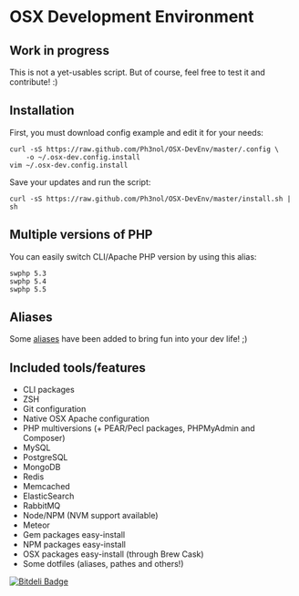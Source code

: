 # OSX Development Environment

## Work in progress

This is not a yet-usables script.
But of course, feel free to test it and contribute! :)

## Installation

First, you must download config example and edit it for your needs:

```
curl -sS https://raw.github.com/Ph3nol/OSX-DevEnv/master/.config \
    -o ~/.osx-dev.config.install
vim ~/.osx-dev.config.install
```

Save your updates and run the script:

```
curl -sS https://raw.github.com/Ph3nol/OSX-DevEnv/master/install.sh | sh
```

## Multiple versions of PHP

You can easily switch CLI/Apache PHP version by using this alias:

```
swphp 5.3
swphp 5.4
swphp 5.5
```

## Aliases

Some [aliases](.aliases) have been added to bring fun into your dev life! ;)

## Included tools/features

* CLI packages
* ZSH
* Git configuration
* Native OSX Apache configuration
* PHP multiversions (+ PEAR/Pecl packages, PHPMyAdmin and Composer)
* MySQL
* PostgreSQL
* MongoDB
* Redis
* Memcached
* ElasticSearch
* RabbitMQ
* Node/NPM (NVM support available)
* Meteor
* Gem packages easy-install
* NPM packages easy-install
* OSX packages easy-install (through Brew Cask)
* Some dotfiles (aliases, pathes and others!)

[![Bitdeli Badge](https://d2weczhvl823v0.cloudfront.net/Ph3nol/osx-devenv/trend.png)](https://bitdeli.com/free "Bitdeli Badge")

